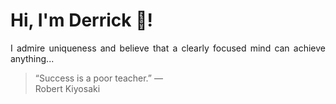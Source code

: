 # Hi, I'm Derrick 👋!
<p align="justify">I admire uniqueness and believe that a clearly focused mind can achieve anything...</p> 
<!-- #quote-start -->
<blockquote>&ldquo;Success is a poor teacher.&rdquo; &mdash; <footer>Robert Kiyosaki</footer></blockquote>
<!-- #quote-end -->
